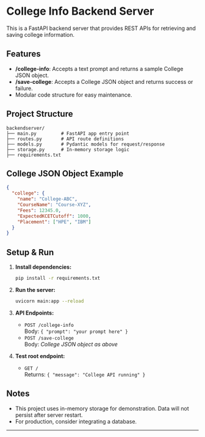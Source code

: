 # College Info Backend Server

This is a FastAPI backend server that provides REST APIs for retrieving and saving college information.

## Features

- **/college-info**: Accepts a text prompt and returns a sample College JSON object.
- **/save-college**: Accepts a College JSON object and returns success or failure.
- Modular code structure for easy maintenance.

## Project Structure

```
backendserver/
├── main.py         # FastAPI app entry point
├── routes.py       # API route definitions
├── models.py       # Pydantic models for request/response
├── storage.py      # In-memory storage logic
├── requirements.txt
```

## College JSON Object Example

```json
{
  "college": {
    "name": "College-ABC",
    "CourseName": "Course-XYZ",
    "Fees": 12345.0,
    "ExpectedKCETCutoff": 1000,
    "Placement": ["HPE", "IBM"]
  }
}
```

## Setup & Run

1. **Install dependencies:**

   ```bash
   pip install -r requirements.txt
   ```

2. **Run the server:**

   ```bash
   uvicorn main:app --reload
   ```

3. **API Endpoints:**

   - `POST /college-info`  
     Body: `{ "prompt": "your prompt here" }`
   - `POST /save-college`  
     Body: _College JSON object as above_

4. **Test root endpoint:**
   - `GET /`  
     Returns: `{ "message": "College API running" }`

## Notes

- This project uses in-memory storage for demonstration. Data will not persist after server restart.
- For production, consider integrating a database.

---
